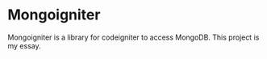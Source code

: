 # Mongoigniter

Mongoigniter is a library for codeigniter to access MongoDB. This project is my essay.
